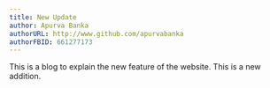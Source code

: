 ```yaml
---
title: New Update
author: Apurva Banka
authorURL: http://www.github.com/apurvabanka
authorFBID: 661277173
---
```


This is a blog to explain the new feature of the website. This is a new addition.
